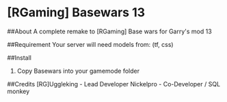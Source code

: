 # [RGaming] Basewars 13

##About
A complete remake to [RGaming] Base wars for Garry's mod 13

##Requirement
Your server will need models from: (tf, css)

##Install
1) Copy Basewars into your gamemode folder

##Credits
[RG]Uggleking - Lead Developer
Nickelpro - Co-Developer / SQL monkey

